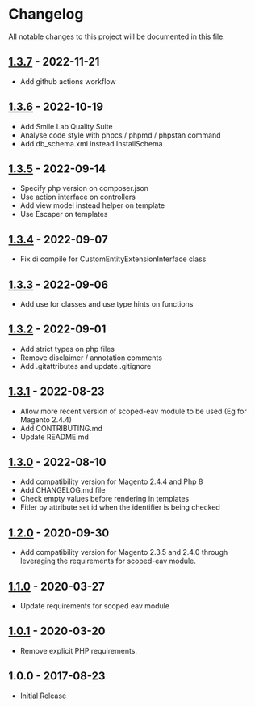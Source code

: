 # Changelog

All notable changes to this project will be documented in this file.

## [1.3.7] - 2022-11-21
[1.3.7]: https://github.com/Smile-SA/magento2-module-custom-entity/compare/1.3.6...1.3.7

- Add github actions workflow

## [1.3.6] - 2022-10-19
[1.3.6]: https://github.com/Smile-SA/magento2-module-custom-entity/compare/1.3.5...1.3.6

- Add Smile Lab Quality Suite
- Analyse code style with phpcs / phpmd / phpstan command
- Add db_schema.xml instead InstallSchema

## [1.3.5] - 2022-09-14
[1.3.5]: https://github.com/Smile-SA/magento2-module-custom-entity/compare/1.3.4...1.3.5

- Specify php version on composer.json
- Use action interface on controllers
- Add view model instead helper on template
- Use Escaper on templates

## [1.3.4] - 2022-09-07
[1.3.4]: https://github.com/Smile-SA/magento2-module-custom-entity/compare/1.3.3...1.3.4

- Fix di compile for CustomEntityExtensionInterface class

## [1.3.3] - 2022-09-06
[1.3.3]: https://github.com/Smile-SA/magento2-module-custom-entity/compare/1.3.2...1.3.3

- Add use for classes and use type hints on functions

## [1.3.2] - 2022-09-01
[1.3.2]: https://github.com/Smile-SA/magento2-module-custom-entity/compare/1.3.1...1.3.2

- Add strict types on php files
- Remove disclaimer / annotation comments
- Add .gitattributes and update .gitignore

## [1.3.1] - 2022-08-23
[1.3.1]: https://github.com/Smile-SA/magento2-module-custom-entity/compare/1.3.0...1.3.1

- Allow more recent version of scoped-eav module to be used (Eg for Magento 2.4.4)
- Add CONTRIBUTING.md
- Update README.md

## [1.3.0] - 2022-08-10
[1.3.0]: https://github.com/Smile-SA/magento2-module-custom-entity/compare/1.2.0...1.3.0

- Add compatibility version for Magento 2.4.4 and Php 8
- Add CHANGELOG.md file
- Check empty values before rendering in templates
- Fitler by attribute set id when the identifier is being checked

## [1.2.0] - 2020-09-30
[1.2.0]: https://github.com/Smile-SA/magento2-module-custom-entity/compare/1.1.0...1.2.0

- Add compatibility version for Magento 2.3.5 and 2.4.0 through leveraging the requirements for scoped-eav module.

## [1.1.0] - 2020-03-27
[1.1.0]: https://github.com/Smile-SA/magento2-module-custom-entity/compare/1.0.1...1.1.0

- Update requirements for scoped eav module

## [1.0.1] - 2020-03-20
[1.0.1]: https://github.com/Smile-SA/magento2-module-custom-entity/compare/1.0.0...1.0.1

- Remove explicit PHP requirements.

## 1.0.0 - 2017-08-23

- Initial Release
